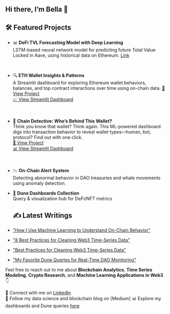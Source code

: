 ## Hi there,  I’m Bella 👋


## 🛠 Featured Projects

- 📊 **DeFi TVL Forecasting Model with Deep Learning**
  <br>  LSTM-based neural network model for predicting future Total Value Locked in Aave, using historical data on Ethereum. [Link](https://github.com/bellatrix-ds/ml-in-crypto/tree/main/02_DeFi_TVL_Forecaster_Aave_Ethereum)

<br>

- 🔍 **ETH Wallet Insights & Patterns**
<br> A Streamlit dashboard for exploring Ethereum wallet behaviors, balances, and top contract interactions over time using on-chain data. [🔗 View Project](https://github.com/bellatrix-ds/blockchain-dashboards-and-visualizations/tree/main/03_Wallet_Canvas)
 <br> [📈 View Streamlit Dashboard](https://walletcanvasdashboard.streamlit.app/)

<br>

- 🧠 **Chain Detective: Who’s Behind This Wallet?**  
   Think you know that wallet? Think again.
This ML-powered dashboard digs into transaction behavior to reveal wallet types—human, bot, protocol? Find out with one click.
  <br> [🔗 View Project](https://github.com/bellatrix-ds/ml-in-crypto/tree/main/03_Wallet_Identity_Classifier) <br> [📊 View Streamlit Dashboard](https://onchainwalletprofiler.streamlit.app/)

<br>

- 📉 **On-Chain Alert System**  
  Detecting abnormal behavior in DAO treasuries and whale movements using anomaly detection.

- 📎 **Dune Dashboards Collection**  
  Query & visualization hub for DeFi/NFT metrics


  ## ✍️ Latest Writings

- ["How I Use Machine Learning to Understand On-Chain Behavior"](#)
- ["8 Best Practices for Cleaning Web3 Time-Series Data"](https://medium.com/@bellabahramii/8-best-practices-for-cleaning-web3-time-series-data-2f51f901d428)
- ["Best Practices for Cleaning Web3 Time-Series Data"](#)
- ["My Favorite Dune Queries for Real-Time DAO Monitoring"](#)


Feel free to reach out to me about **Blockchain Analytics**, **Time Series Modeling**, **Crypto Research**, and **Machine Learning Applications in Web3** 👇

💬 Connect with me on [LinkedIn](www.linkedin.com/in/bellabahrami)  
📝 Follow my data science and blockchain blog on [Medium]
📊 Explore my dashboards and Dune queries [here](https://dune.com/bella25)  

